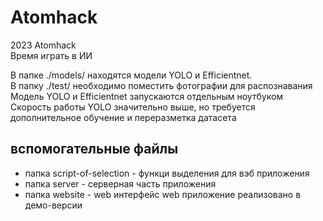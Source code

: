 # Atomhack  
2023 Atomhack    
Время играть в ИИ  

В папке ./models/ находятся модели YOLO и Efficientnet.  
В папку ./test/ необходимо поместить фотографии для распознавания  
Модель YOLO и Efficientnet запускаются отдельным ноутбуком  
Скорость работы YOLO значительно выше, но требуется дополнительное обучение и переразметка датасета  
## вспомогательные файлы
* папка script-of-selection - функци выделения для вэб приложения
* папка server - серверная часть приложения
* папка website - web интерфейс
  web приложение реализовано в демо-версии
